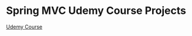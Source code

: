 # Spring MVC Udemy Course Projects
[Udemy Course](https://www.udemy.com/spring-mvc-tutorial-for-beginners-step-by-step/learn/v4/content)  


